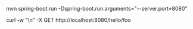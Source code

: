 mvn spring-boot:run -Dspring-boot.run.arguments="--server.port=8080"

curl -w "\n" -X GET http://localhost:8080/hello/foo

